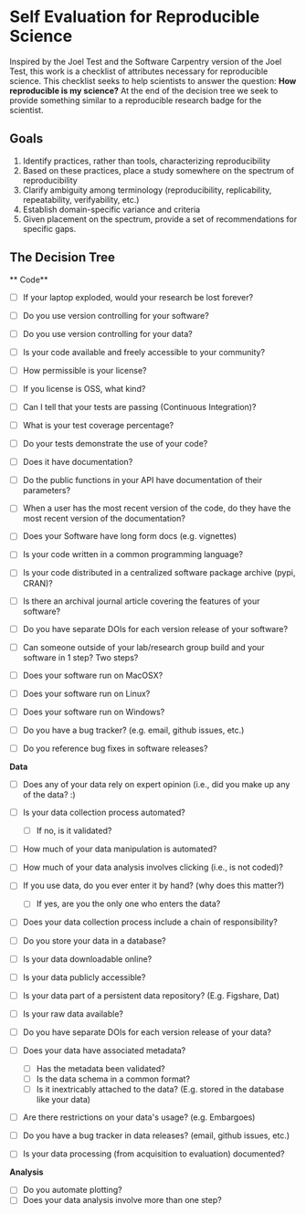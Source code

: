 
# Self Evaluation for Reproducible Science

Inspired by the Joel Test and the Software Carpentry version of the Joel Test, 
this work is a checklist of attributes necessary for reproducible science. 
This checklist seeks to help scientists to answer the question: **How 
reproducible is my science?** At the end of the decision tree we seek to
provide something similar to a reproducible research badge for the scientist.

## Goals

1. Identify practices, rather than tools, characterizing reproducibility 
2. Based on these practices, place a study somewhere on the spectrum of
reproducibility
3. Clarify ambiguity among terminology (reproducibility, replicability, 
   repeatability, verifyability, etc.)
4. Establish domain-specific variance and criteria
5. Given placement on the spectrum, provide a set of recommendations for specific gaps.


## The Decision Tree


** Code**

- [ ] If your laptop exploded, would your research be lost forever?
- [ ] Do you use version controlling for your software?
- [ ] Do you use version controlling for your data?
- [ ] Is your code available and freely accessible to your community?
- [ ] How permissible is your license?
- [ ] If you license is OSS, what kind?
- [ ] Can I tell that your tests are passing (Continuous Integration)?
- [ ] What is your test coverage percentage?
- [ ] Do your tests demonstrate the use of your code?
- [ ] Does it have documentation?
- [ ] Do the public functions in your API have documentation of their parameters?
- [ ] When a user has the most recent version of the code, do they have the most recent version of the documentation?
- [ ] Does your Software have long form docs (e.g. vignettes)
- [ ] Is your code written in a common programming language?
- [ ] Is your code distributed in a centralized software package archive (pypi, CRAN)?
- [ ] Is there an archival journal article covering the features of your software?
- [ ] Do you have separate DOIs for each version release of your software?
- [ ] Can someone outside of your lab/research group build and your software in 1 step? Two steps?
- [ ] Does your software run on MacOSX?  
- [ ] Does your software run on Linux?  
- [ ] Does your software run on Windows?  
- [ ] Do you have a bug tracker? (e.g. email, github issues, etc.)
- [ ] Do you reference bug fixes in software releases?


**Data**

- [ ] Does any of your data rely on expert opinion (i.e., did you make up any of the data? :) 
- [ ] Is your data collection process automated?
    - [ ] If no, is it validated?
- [ ] How much of your data manipulation is automated?
- [ ] How much of your data analysis involves clicking (i.e., is not coded)?
- [ ] If you use data, do you ever enter it by hand? (why does this matter?)
    -  [ ] If yes, are you the only one who enters the data?
- [ ] Does your data collection process include a chain of responsibility?
- [ ] Do you store your data in a database?
- [ ] Is your data downloadable online?
- [ ] Is your data publicly accessible?
- [ ] Is your data part of a persistent data repository? (E.g. Figshare, Dat)
- [ ] Is your raw data available?
- [ ] Do you have separate DOIs for each version release of your data?
- [ ] Does your data have associated metadata?
    - [ ] Has the metadata been validated?
    - [ ] Is the data schema in a common format?
    - [ ] Is it inextricably attached to the data? (E.g. stored in the database like your data)
- [ ] Are there restrictions on your data's usage?  (e.g. Embargoes)
- [ ] Do you have a bug tracker in data releases? (email, github issues, etc.)
- [ ] Is your data processing (from acquisition to evaluation) documented?



**Analysis**

- [ ] Do you automate plotting?
- [ ] Does your data analysis involve more than one step?